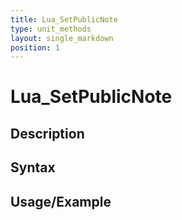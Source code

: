 ```yaml
---
title: Lua_SetPublicNote
type: unit_methods
layout: single_markdown
position: 1
---
```


# Lua_SetPublicNote

## Description

## Syntax

## Usage/Example


